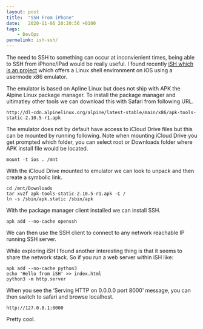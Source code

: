 ```yaml
---
layout: post
title:  "SSH From iPhone"
date:   2020-11-06 20:20:56 +0100
tags:
    - DevOps
permalink: ish-ssh/
---
```

The need to SSH to something can occur at inconvienient times,  being able to SSH from iPhone/iPad would be really useful. I found recently [iSH which is an project](https://github.com/ish-app/ish) which offers a Linux shell environment on iOS using a usermode x86 emulator.

The emulator is based on Apline Linux but does not ship with APK the Alpine Linux package manager. To install the package manager and ultimatley other tools we can download this with Safari from following URL.

```
http://dl-cdn.alpinelinux.org/alpine/latest-stable/main/x86/apk-tools-static-2.10.5-r1.apk
```

The emulator does not by default have access to iCloud Drive files but this can be mounted by running following.  Note when mounting iCloud Drive you get prompted which folder,  you can select root or Downloads folder where APK install file would be located.

```
mount -t ios . /mnt
```

With the iCloud Drive mounted to emulator we can look to unpack and then create a symbolic link.

```
cd /mnt/Downloads
tar xvzf apk-tools-static-2.10.5-r1.apk -C /
ln -s /sbin/apk.static /sbin/apk
```

With the package manager client installed we can install SSH.

```
apk add --no-cache openssh 
```

We can then use the SSH client to connect to any network reachable IP running SSH server.

While exploring iSH I found another interesting thing is that it seems to share the network stack.  So if you run a web server within iSH like:

```
apk add --no-cache python3
echo 'Hello from iSH' >> index.html
python3 -m http.server
```

When you see the ‘Serving HTTP on 0.0.0.0 port 8000’ message, you can then switch to safari and browse localhost.

```
http://127.0.0.1:8000
```

Pretty cool.
